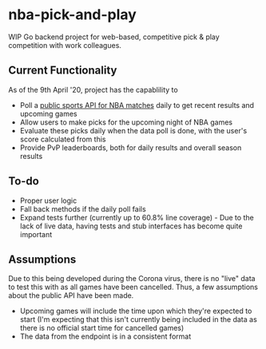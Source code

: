 # nba-pick-and-play
WIP Go backend project for web-based, competitive pick & play competition with work colleagues. 

## Current Functionality
As of the 9th April '20, project has the capablility to
* Poll a [public sports API for NBA matches](https://rapidapi.com/api-sports/api/api-nba) daily to get recent results and upcoming games
* Allow users to make picks for the upcoming night of NBA games
* Evaluate these picks daily when the data poll is done, with the user's score calculated from this
* Provide PvP leaderboards, both for daily results and overall season results

## To-do
* Proper user logic
* Fall back methods if the daily poll fails
* Expand tests further (currently up to 60.8% line coverage) - Due to the lack of live data, having tests and stub interfaces has become quite important

## Assumptions
Due to this being developed during the Corona virus, there is no "live" data to test this with as all games have been cancelled. Thus, a few assumptions about the public API have been made.
* Upcoming games will include the time upon which they're expected to start (I'm expecting that this isn't currently being included in the data as there is no official start time for cancelled games)
* The data from the endpoint is in a consistent format
